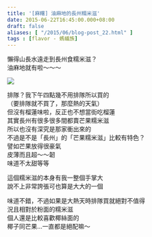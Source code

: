 ```yaml
---
title: '[麻糬] 油麻地的長州糯米滋'
date: 2015-06-22T16:45:00.000+08:00
draft: false
aliases: [ "/2015/06/blog-post_22.html" ]
tags : [flavor - 螞蟻族]
---
```


懶得山長水遠走到長州食糯米滋？  
油麻地就有啦～～～  

[![](https://farm1.staticflickr.com/460/18364330803_2d0ff50f20_z.jpg)](https://farm1.staticflickr.com/460/18364330803_2d0ff50f20_z.jpg)

排隊？我下午四點幾不用排隊所以買的  
（要排隊就不買了，那麼熱的天氣）  
但沒有榴蓮味啦，反正也不想當街吃榴蓮  
其實長州有很多很多間都賣芒果糯米滋  
所以也沒有深究是那家衝出來的  
不過是不是「長州」的「芒果糯米滋」比較有特色？  
譬如芒果放得很豪氣  
皮薄而且超～～韌  
味道不太甜等等  
  
這個糯米滋的本身有我一整個手掌大  
說不上非常誇張可也算是大大的一個  
  
味道不錯，不過如果是大熱天時排隊買就絕對不值得  
況且相對於粉面的糯米滋  
個人還是比較喜歡椰絲面的  
椰子同芒果...一直都是絕配嘛～